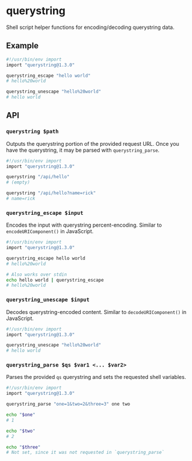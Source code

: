 # querystring

Shell script helper functions for encoding/decoding querystring data.


## Example

```bash
#!/usr/bin/env import
import "querystring@1.3.0"

querystring_escape "hello world"
# hello%20world

querystring_unescape "hello%20world"
# hello world
```


## API

### `querystring $path`

Outputs the querystring portion of the provided request URL. Once you have the
querystring, it may be parsed with `querystring_parse`.

```bash
#!/usr/bin/env import
import "querystring@1.3.0"

querystring "/api/hello"
# (empty)

querystring "/api/hello?name=rick"
# name=rick
```


### `querystring_escape $input`

Encodes the input with querystring percent-encoding.
Similar to `encodeURIComponent()` in JavaScript.

```bash
#!/usr/bin/env import
import "querystring@1.3.0"

querystring_escape hello world
# hello%20world

# Also works over stdin
echo hello world | querystring_escape
# hello%20world
```


### `querystring_unescape $input`

Decodes querystring-encoded content.
Similar to `decodeURIComponent()` in JavaScript.

```bash
#!/usr/bin/env import
import "querystring@1.3.0"

querystring_unescape "hello%20world"
# hello world
```


### `querystring_parse $qs $var1 <... $var2>`

Parses the provided `qs` querystring and sets the requested shell variables.

```bash
#!/usr/bin/env import
import "querystring@1.3.0"

querystring_parse "one=1&two=2&three=3" one two

echo "$one"
# 1

echo "$two"
# 2

echo "$three"
# Not set, since it was not requested in `querystring_parse`
```
